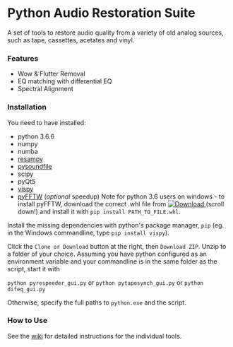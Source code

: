# Python Audio Restoration Suite
A set of tools to restore audio quality from a variety of old analog sources, such as tape, cassettes, acetates and vinyl.

### Features
- Wow & Flutter Removal
- EQ matching with differential EQ
- Spectral Alignment

### Installation
You need to have installed:
- python 3.6.6
- numpy
- numba
- [resampy](https://resampy.readthedocs.io/)
- [pysoundfile](https://pysoundfile.readthedocs.io/)
- scipy
- pyQt5
- [vispy](vispy.org)
- [pyFFTW](https://github.com/pyFFTW/pyFFTW) (_optional_ speedup) Note for python 3.6 users on windows - to install pyFFTW, download the correct .whl file from [ ![Download](https://api.bintray.com/packages/hgomersall/generic/PyFFTW-development-builds/images/download.svg) ](https://bintray.com/hgomersall/generic/PyFFTW-development-builds/_latestVersion#files)  (scroll down!) and install it with `pip install PATH_TO_FILE.whl`.

Install the missing dependencies with python's package manager, `pip` (eg. in the Windows commandline, type `pip install vispy`).

Click the `Clone or Download` button at the right, then `Download ZIP`. Unzip to a folder of your choice. Assuming you have python configured as an environment variable and your commandline is in the same folder as the script, start it with

`python pyrespeeder_gui.py` or `python pytapesynch_gui.py` or `python difeq_gui.py`

Otherwise, specify the full paths to `python.exe` and the script.

### How to Use
See the [wiki](https://github.com/HENDRIX-ZT2/pyaudiorestoration/wiki) for detailed instructions for the individual tools.
